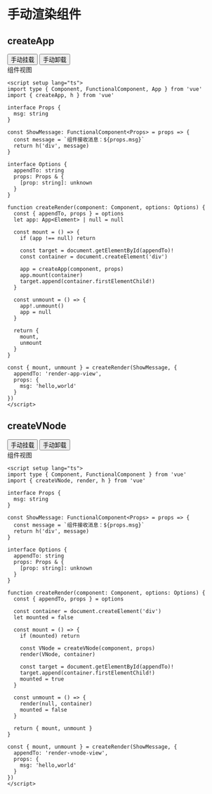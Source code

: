 # 手动渲染组件

<script setup lang="ts">
import type { App, Component, FunctionalComponent } from 'vue'
import { createApp, createVNode, render, h } from 'vue'

const Message: FunctionalComponent<{msg: string}> = props => {
  const message = `组件接收消息：${props.msg}`
  return h('div', message)
}

interface Options {
  appendTo: string
  props: {
    [prop: string]: unknown
  }
}

function createRenderByApp(component: Component, options: Options) {
  const { appendTo, props } = options
  let app: App<Element> | null = null

  const mount = () => {
    if (app !== null) return

    const target = document.getElementById(appendTo)!
    const container = document.createElement('div')

    app = createApp(component, props)
    app.mount(container)
    target.append(container.firstElementChild!)
  }

  const unmount = () => {
    app!.unmount()
    app = null
  }

  return [mount, unmount]
}

function createRenderByVNode(component: Component, options: Options) {
  const { appendTo, props } = options

  let container: HTMLElement | null = null
  let mounted = false

  const mount = () => {
    if (mounted) return

    if (!container) {
      container = document.createElement('div')
    }

    const VNode = createVNode(component, props)
    render(VNode, container)

    const target = document.getElementById(appendTo)!
    target.append(container.firstElementChild!)
    mounted = true
  }

  const unmount = () => {
    container && render(null, container)
    mounted = false
  }

  return [mount, unmount]
}

const [mountByApp, unmountByApp] = createRenderByApp(Message, {
  appendTo: 'render-app-view',
  props: {
    msg: 'hello,world'
  }
})

const [mountByVnode, unmountByVnode] = createRenderByVNode(Message, {
  appendTo: 'render-vnode-view',
  props: {
    msg: 'hello,world'
  }
})
</script>

## createApp

<div class="p-5">
  <div class="flex flex-col gap-5 items-center">
    <div class="flex gap-5">
      <button
        class="text-black px-4 py-2 rounded-lg bg-white"
        type="button"
        @click="mountByApp"
      >
        手动挂载
      </button>
      <button
        class="text-black px-4 py-2 rounded-lg bg-white"
        type="button"
        @click="unmountByApp"
      >
        手动卸载
      </button>
    </div>
    <div>组件视图</div>
    <div id="render-app-view"></div>
  </div>
</div>

```vue{28-33,37}
<script setup lang="ts">
import type { Component, FunctionalComponent, App } from 'vue'
import { createApp, h } from 'vue'

interface Props {
  msg: string
}

const ShowMessage: FunctionalComponent<Props> = props => {
  const message = `组件接收消息：${props.msg}`
  return h('div', message)
}

interface Options {
  appendTo: string
  props: Props & {
    [prop: string]: unknown
  }
}

function createRender(component: Component, options: Options) {
  const { appendTo, props } = options
  let app: App<Element> | null = null

  const mount = () => {
    if (app !== null) return

    const target = document.getElementById(appendTo)!
    const container = document.createElement('div')

    app = createApp(component, props)
    app.mount(container)
    target.append(container.firstElementChild!)
  }

  const unmount = () => {
    app!.unmount()
    app = null
  }

  return {
    mount,
    unmount
  }
}

const { mount, unmount } = createRender(ShowMessage, {
  appendTo: 'render-app-view',
  props: {
    msg: 'hello,world'
  }
})
</script>
```

## createVNode

<div class="p-5">
  <div class="flex flex-col gap-5 items-center">
    <div class="flex gap-5">
      <button
        class="text-black px-4 py-2 rounded-lg bg-white"
        type="button"
        @click="mountByVnode"
      >
        手动挂载
      </button>
      <button
        class="text-black px-4 py-2 rounded-lg bg-white"
        type="button"
        @click="unmountByVnode"
      >
        手动卸载
      </button>
    </div>
    <div>组件视图</div>
    <div id="render-vnode-view"></div>
  </div>
</div>

```vue{30-34,39}
<script setup lang="ts">
import type { Component, FunctionalComponent } from 'vue'
import { createVNode, render, h } from 'vue'

interface Props {
  msg: string
}

const ShowMessage: FunctionalComponent<Props> = props => {
  const message = `组件接收消息：${props.msg}`
  return h('div', message)
}

interface Options {
  appendTo: string
  props: Props & {
    [prop: string]: unknown
  }
}

function createRender(component: Component, options: Options) {
  const { appendTo, props } = options

  const container = document.createElement('div')
  let mounted = false

  const mount = () => {
    if (mounted) return

    const VNode = createVNode(component, props)
    render(VNode, container)

    const target = document.getElementById(appendTo)!
    target.append(container.firstElementChild!)
    mounted = true
  }

  const unmount = () => {
    render(null, container)
    mounted = false
  }

  return { mount, unmount }
}

const { mount, unmount } = createRender(ShowMessage, {
  appendTo: 'render-vnode-view',
  props: {
    msg: 'hello,world'
  }
})
</script>
```
